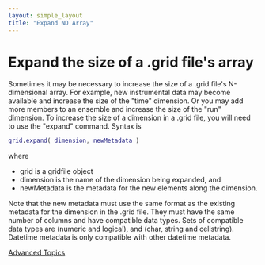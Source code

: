 ```yaml
---
layout: simple_layout
title: "Expand ND Array"
---
```


# Expand the size of a .grid file's array

Sometimes it may be necessary to increase the size of a .grid file's N-dimensional array. For example, new instrumental data may become available and increase the size of the "time" dimension. Or you may add more members to an ensemble and increase the size of the "run" dimension. To increase the size of a dimension in a .grid file, you will need to use the "expand" command. Syntax is
```matlab
grid.expand( dimension, newMetadata )
```
where
* grid is a gridfile object
* dimension is the name of the dimension being expanded, and
* newMetadata is the metadata for the new elements along the dimension.

Note that the new metadata must use the same format as the existing metadata for the dimension in the .grid file. They must have the same number of columns and have compatible data types. Sets of compatible data types are (numeric and logical), and (char, string and cellstring). Datetime metadata is only compatible with other datetime metadata.

[Advanced Topics](advanced)
